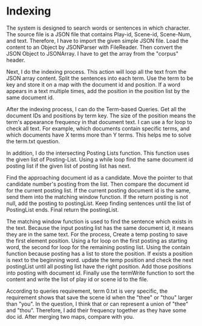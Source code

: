 # Indexing
 
The system is designed to search words or sentences in which character. The source file is a JSON file that contains Play-id, Scene-id, Scene-Num, and text. Therefore, I have to import the given simple JSON file. Load the content to an Object by JSONParser with FileReader. Then convert the JSON Object to JSONArray. I have to get the array from the "corpus" header.

Next, I do the indexing process. This action will loop all the text from the JSON array content. Split the sentences into each term. Use the term to be key and store it on a map with the document id and position. If a word appears in a text multiple times, add the position in the position list by the same document id.

After the indexing process, I can do the Term-based Queries. Get all the document IDs and positions by term key. The size of the position means the term's appearance frequency in that document text. I can use a for loop to check all text. For example, which documents contain specific terms, and which documents have X terms more than Y terms. This helps me to solve the term.txt question.

In addition, I do the intersecting Posting Lists function. This function uses the given list of Posting-List. Using a while loop find the same document id posting list if the given list of posting list has next.

Find the approaching document id as a candidate. Move the pointer to that candidate number's posting from the list. Then compare the document id for the current posting list. If the current posting document id is the same, send them into the matching window function. If the return posting is not null, add the posting to postingList. Keep finding sentences until the list of PostingList ends. Final return the postingList.


The matching window function is used to find the sentence which exists in the text. Because the input posting list has the same document id, it means they are in the same text. For the process, Create a temp posting to save the first element position. Using a for loop on the first posting as starting word, the second for loop for the remaining posting list. Using the contain function because posting has a list to store the position. If exists a position is next to the beginning word. update the temp position and check the next postingList until all posting list have the right position. Add those positions into posting with document id. Finally use the termWrite function to sort the content and write the list of play id or scene id to the file. 

According to queries requirement, term 0.txt is very specific, the requirement shows that save the scene id when the "thee" or "thou" larger than "you". In the question, I think that or can represent a union of "thee" and "thou". Therefore, I add their frequency together as they have some doc id. After merging two maps, compare with you.
